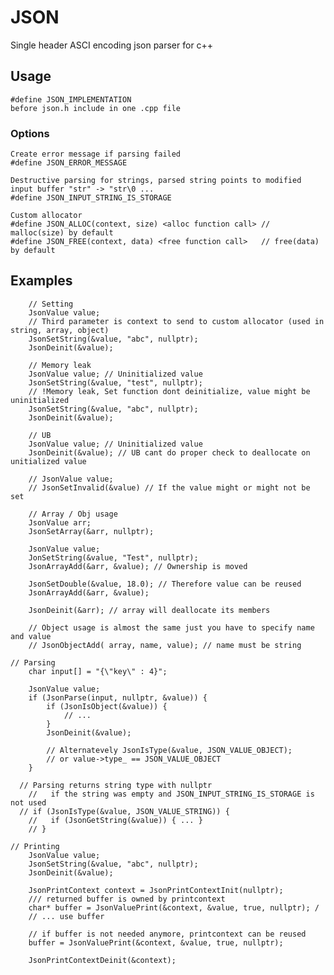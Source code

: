 # JSON

Single header ASCI encoding json parser for c++

## Usage
	#define JSON_IMPLEMENTATION 
	before json.h include in one .cpp file

### Options
	Create error message if parsing failed
	#define JSON_ERROR_MESSAGE

	Destructive parsing for strings, parsed string points to modified input buffer "str" -> "str\0 ...
	#define JSON_INPUT_STRING_IS_STORAGE

	Custom allocator
	#define JSON_ALLOC(context, size) <alloc function call> // malloc(size) by default
	#define JSON_FREE(context, data) <free function call>   // free(data) by default

## Examples
	
```
	// Setting
	JsonValue value;
	// Third parameter is context to send to custom allocator (used in string, array, object)
	JsonSetString(&value, "abc", nullptr); 
	JsonDeinit(&value);
```

```
	// Memory leak
	JsonValue value; // Uninitialized value
	JsonSetString(&value, "test", nullptr);
	// !Memory leak, Set function dont deinitialize, value might be uninitialized
	JsonSetString(&value, "abc", nullptr); 
	JsonDeinit(&value);
```

```
	// UB
	JsonValue value; // Uninitialized value
	JsonDeinit(&value); // UB cant do proper check to deallocate on unitialized value

	// JsonValue value; 
	// JsonSetInvalid(&value) // If the value might or might not be set
```

```
	// Array / Obj usage
	JsonValue arr;
	JsonSetArray(&arr, nullptr);

	JsonValue value;
	JonSetString(&value, "Test", nullptr);
	JsonArrayAdd(&arr, &value); // Ownership is moved

	JsonSetDouble(&value, 18.0); // Therefore value can be reused
	JsonArrayAdd(&arr, &value);

	JsonDeinit(&arr); // array will deallocate its members

	// Object usage is almost the same just you have to specify name and value
	// JsonObjectAdd( array, name, value); // name must be string
```

```
// Parsing
	char input[] = "{\"key\" : 4}";

	JsonValue value;
	if (JsonParse(input, nullptr, &value)) {
		if (JsonIsObject(&value)) {
			// ... 
		}
		JsonDeinit(&value);

		// Alternatevely JsonIsType(&value, JSON_VALUE_OBJECT);
		// or value->type_ == JSON_VALUE_OBJECT
	}

  // Parsing returns string type with nullptr 
	//   if the string was empty and JSON_INPUT_STRING_IS_STORAGE is not used
  // if (JsonIsType(&value, JSON_VALUE_STRING)) { 
	//   if (JsonGetString(&value)) { ... }
	// }
```

``` 
// Printing
	JsonValue value;
	JsonSetString(&value, "abc", nullptr);
	JsonDeinit(&value);

	JsonPrintContext context = JsonPrintContextInit(nullptr);
	/// returned buffer is owned by printcontext
	char* buffer = JsonValuePrint(&context, &value, true, nullptr); /
	// ... use buffer

	// if buffer is not needed anymore, printcontext can be reused
	buffer = JsonValuePrint(&context, &value, true, nullptr); 

	JsonPrintContextDeinit(&context);
```
